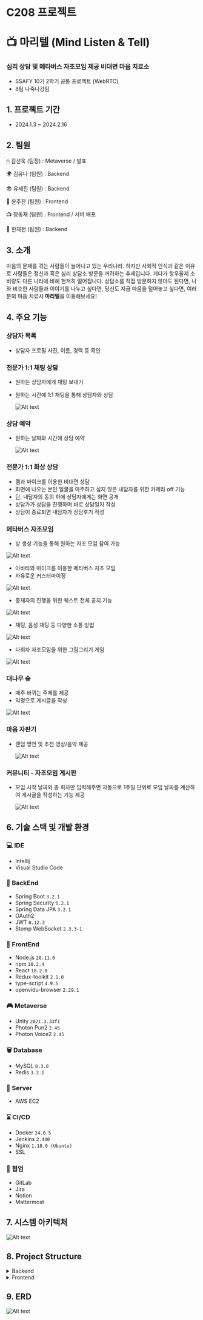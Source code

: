 # C208 프로젝트
# 📺 마리텔 (Mind Listen & Tell)

### 심리 상담 및 메타버스 자조모임 제공 비대면 마음 치료소

- SSAFY 10기 2학기 공통 프로젝트 (WebRTC)
- 8팀 나죽나강팀

## 1. 프로젝트 기간

- 2024.1.3 ~ 2024.2.16

## 2. 팀원

🖱 김선욱 (팀장) : Metaverse / 발표

🌍 김유나 (팀원) : Backend

😎 유세진 (팀원) : Backend

🍷 윤주찬 (팀원) : Frontend

📺 장동재 (팀원) : Frontend / 서버 배포

💪 한재현 (팀원) : Backend

## 3. 소개

마음의 문제를 겪는 사람들이 늘어나고 있는 우리나라. 하지만 사회적 인식과 같은 이유로 사람들은 정신과 혹은 심리 상담소 방문을 꺼려하는 추세입니다. 게다가 항우울제 소비량도 다른 나라에 비해 현저히 떨어집니다. 상담소를 직접 방문하지 않아도 된다면, 나와 비슷한 사람들과 이야기를 나누고 싶다면, 당신도 지금 마음을 털어놓고 싶다면, 여러분의 마음 치료사 **마리텔**을 이용해보세요!

## 4. 주요 기능

### 상담자 목록

- 상담자 프로필 사진, 이름, 경력 등 확인

### 전문가 1:1 채팅 상담

- 원하는 상담자에게 채팅 보내기
- 원하는 시간에 1:1 채팅을 통해 상담자와 상담
    
    ![Alt text](exec/Images/%EC%B1%84%ED%8C%85.gif)
    

### 상담 예약

- 원하는 날짜와 시간에 상담 예약
    
    ![Alt text](exec/Images/%EC%83%81%EB%8B%B4%EC%98%88%EC%95%BD.gif)
    

### 전문가 1:1 화상 상담

- 캠과 마이크를 이용한 비대면 상담
- 화면에 나오는 본인 얼굴을 마주하고 싶지 않은 내담자를 위한 카메라 off 기능
- 단, 내담자의 동의 하에 상담자에게는 화면 공개
- 상담가가 상담을 진행하며 바로 상담일지 작성
- 상담이 종료되면 내담자가 상담후기 작성

### 메타버스 자조모임

- 방 생성 기능을 통해 원하는 자조 모임 참여 가능

![Alt text](exec/Images/Untitled.gif)

- 아바타와 마이크를 이용한 메타버스 자조 모임
- 자유로운 커스터마이징

![Alt text](<exec/Images/Untitled (1).gif>)

- 중재자의 진행을 위한 퀘스트 전체 공지 기능

![Alt text](<exec/Images/Untitled (2).gif>)

- 채팅, 음성 채팅 등 다양한 소통 방법

![Alt text](<exec/Images/Untitled (3).gif>)

- 다회차 자조모임을 위한 그림그리기 게임

![Alt text](<exec/Images/Untitled (4).gif>)

### 대나무 숲

- 매주 바뀌는 주제를 제공
- 익명으로 게시글을 작성
    
![Alt text](<exec/Images/대나무 숲.gif>)
    

### 마음 자판기

- 랜덤 명언 및 추천 영상/음악 제공
    
    ![Alt text](exec/Images/%EB%A7%88%EC%9D%8C%EC%9E%90%ED%8C%90%EA%B8%B0.gif)
    

### 커뮤니티 - 자조모임 게시판

- 모임 시작 날짜와 총 회차만 입력해주면 자동으로 1주일 단위로 모임 날짜를 계산하여 게시글을 작성하는 기능 제공
    
    ![Alt text](<exec/Images/자조모임 게시판.gif>)
    

## 6. 기술 스택 및 개발 환경

### **💻 IDE**

- Intellij
- Visual Studio Code

### **🔧** BackEnd

- Spring Boot `3.2.1`
- Spring Security `6.2.1`
- Spring Data JPA `3.2.1`
- OAuth2
- JWT `0.12.3`
- Stomp WebSocket `2.3.3-1`

### **🎨** FrontEnd

- Node.js  `20.11.0`
- npm `10.2.4`
- React `18.2.0`
- Redux-toolkit `2.1.0`
- type-script `4.9.5`
- openvidu-browser `2.29.1`

### 🎮 Metaverse

- Unity `2021.3.33f1`
- Photon Pun2 `2.45`
- Photon Voice2 `2.45`

### 🗑 Database

- MySQL `8.3.0`
- Redis `3.2.1`

### **🚀** Server

- AWS EC2

### ⌛ CI/CD

- Docker `24.0.5`
- Jenkins `2.440`
- Nginx `1.18.0 (Ubuntu)`
- SSL

### **🤝** 협업

- GitLab
- Jira
- Notion
- Mattermost

## 7. 시스템 아키텍처

![Alt text](exec/Images/Untitled.png)

## 8. Project Structure

<details>
<summary>Backend</summary>

    
    \---src
        \---main
            +---java
            |   \---com
            |       \---ssafy
            |           \---malitell
            |               |   Initializer.java
            |               |   MalitellApplication.java
            |               |
            |               +---config
            |               |       RedisCacheConfig.java
            |               |       RedisConfig.java
            |               |       SecurityConfig.java
            |               |       WebSocketConfig.java
            |               |
            |               +---controller
            |               |       AuthController.java
            |               |       CapsuleController.java
            |               |       ChatController.java
            |               |       CommentController.java
            |               |       CommunityController.java
            |               |       CounselingController.java
            |               |       GatheringController.java
            |               |       MessageController.java
            |               |       MindLetGoController.java
            |               |       OverComingController.java
            |               |       ScrapController.java
            |               |       SelfHelpGroupController.java
            |               |       UserController.java
            |               |
            |               +---domain
            |               |   +---auth
            |               |   |       CustomOAuth2User.java
            |               |   |       emailAuth.java
            |               |   |
            |               |   +---board
            |               |   |   |   Community.java
            |               |   |   |   Gathering.java
            |               |   |   |   OverComing.java
            |               |   |   |
            |               |   |   \---comment
            |               |   |           CommunityComment.java
            |               |   |           GatheringComment.java
            |               |   |           OverComingComment.java
            |               |   |
            |               |   +---capsule
            |               |   |       Capsule.java
            |               |   |
            |               |   +---chat
            |               |   |       ChatMessage.java
            |               |   |       ChatRoom.java
            |               |   |
            |               |   +---counseling
            |               |   |       Counseling.java
            |               |   |       CounselingLog.java
            |               |   |       CounselingReview.java
            |               |   |
            |               |   +---mindletgo
            |               |   |       MindLetGo.java
            |               |   |       MindLetGoTopic.java
            |               |   |
            |               |   +---scrap
            |               |   |       Scrap.java
            |               |   |
            |               |   +---selfhelpgroup
            |               |   |       SelfHelpGroup.java
            |               |   |       SelfHelpGroupUser.java
            |               |   |       SelfHelpType.java
            |               |   |
            |               |   +---tag
            |               |   |       StatusTag.java
            |               |   |       WorryTag.java
            |               |   |       WorryTagConverter.java
            |               |   |
            |               |   \---user
            |               |           User.java
            |               |
            |               +---dto
            |               |   +---request
            |               |   |   +---auth
            |               |   |   |       CheckCertificationRequestDto.java
            |               |   |   |       EmailCertificationRequestDto.java
            |               |   |   |       FindIdRequestDto.java
            |               |   |   |       IdCheckRequestDto.java
            |               |   |   |       PasswordRequestDto.java
            |               |   |   |       SignUpRequestDto.java
            |               |   |   |
            |               |   |   +---board
            |               |   |   |   +---comment
            |               |   |   |   |       CommentRequestDto.java
            |               |   |   |   |
            |               |   |   |   +---community
            |               |   |   |   |       CommunityRequestDto.java
            |               |   |   |   |       CommunityUpdateRequestDto.java
            |               |   |   |   |
            |               |   |   |   +---gathering
            |               |   |   |   |       GatheringCreateRequestDto.java
            |               |   |   |   |       GatheringUpdateRequestDto.java
            |               |   |   |   |
            |               |   |   |   \---overcoming
            |               |   |   |           OverComingRequestDto.java
            |               |   |   |           OverComingUpdateRequestDto.java
            |               |   |   |
            |               |   |   +---chat
            |               |   |   |       ChatMessageDto.java
            |               |   |   |       ChatMessageRequestDto.java
            |               |   |   |       ChatRequestDto.java
            |               |   |   |       ChatRoomDto.java
            |               |   |   |
            |               |   |   +---counseling
            |               |   |   |       CounselingLogRequestDto.java
            |               |   |   |       CounselingReviewRequestDto.java
            |               |   |   |       ReserveRequestDto.java
            |               |   |   |
            |               |   |   +---mindletgo
            |               |   |   |       MindLetGoRequestDto.java
            |               |   |   |
            |               |   |   +---scrap
            |               |   |   |       ScrapRequestDto.java
            |               |   |   |
            |               |   |   +---tag
            |               |   |   |       TagRequestDto.java
            |               |   |   |
            |               |   |   \---user
            |               |   |           ClientJoinRequestDto.java
            |               |   |           ClientUpdateRequestDto.java
            |               |   |           CounselorJoinRequestDto.java
            |               |   |           CounselorUpdateRequestDto.java
            |               |   |
            |               |   \---response
            |               |       |   ResponseDto.java
            |               |       |
            |               |       +---auth
            |               |       |       CheckCertificationResponseDto.java
            |               |       |       EmailCertificationResponseDto.java
            |               |       |       FindIdResponseDto.java
            |               |       |       IdCheckResponseDto.java
            |               |       |       SignUpResponseDto.java
            |               |       |
            |               |       +---board
            |               |       |   |   MyBoardListResponseDto.java
            |               |       |   |
            |               |       |   +---comment
            |               |       |   |       CommentResponseDto.java
            |               |       |   |
            |               |       |   +---community
            |               |       |   |       CommunityListResponseDto.java
            |               |       |   |       CommunityResponseDto.java
            |               |       |   |
            |               |       |   +---gathering
            |               |       |   |       BoardResponseDto.java
            |               |       |   |       GatheringListResponseDto.java
            |               |       |   |       GatheringResponseDto.java
            |               |       |   |       GatheringScrapResponseDto.java
            |               |       |   |
            |               |       |   \---overcoming
            |               |       |           OverComingListResponseDto.java
            |               |       |           OverComingResponseDto.java
            |               |       |
            |               |       +---capsule
            |               |       |       CapsuleResponseDto.java
            |               |       |
            |               |       +---chat
            |               |       |       ChatMessageResponseDto.java
            |               |       |       ChatRoomResponseDto.java
            |               |       |
            |               |       +---counseling
            |               |       |       CounselingLogOrderByDateResponseDto1.java
            |               |       |       CounselingLogOrderByDateResponseDto2.java
            |               |       |       CounselingLogResponseDto.java
            |               |       |       CounselorResponseDto.java
            |               |       |       CounselorReviewResponseDto.java
            |               |       |       MyCounselingLogResponseDto.java
            |               |       |       MyCounselingReviewResponseDto.java
            |               |       |       ReservationInfoResponseDto.java
            |               |       |       ReservationListResponseDto.java
            |               |       |
            |               |       +---mindletgo
            |               |       |       MindLetGoListDto.java
            |               |       |       MindLetGoTopicResponseDto.java
            |               |       |
            |               |       +---selfhelpgroup
            |               |       |       SelfHelpGroupResponseDto.java
            |               |       |
            |               |       \---user
            |               |               ClientResponseDto.java
            |               |               CounselorResponseDto.java
            |               |               CustomUserDetails.java
            |               |               UserResponseDto.java
            |               |
            |               +---handler
            |               |       OAuth2SuccessHandler.java
            |               |       StompHandler.java
            |               |
            |               +---jwt
            |               |       JWTFilter.java
            |               |       JWTUtil.java
            |               |       LoginFilter.java
            |               |
            |               +---repository
            |               |   +---board
            |               |   |   +---community
            |               |   |   |       CommunityCommentRepository.java
            |               |   |   |       CommunityRepository.java
            |               |   |   |
            |               |   |   +---gathering
            |               |   |   |       GatheringCommentRepository.java
            |               |   |   |       GatheringRepository.java
            |               |   |   |
            |               |   |   \---overcoming
            |               |   |           OverComingCommentRepository.java
            |               |   |           OverComingRepository.java
            |               |   |
            |               |   +---capsule
            |               |   |       CapsuleRepository.java
            |               |   |
            |               |   +---chat
            |               |   |       ChatMessageMongoRepository.java
            |               |   |       ChatMessageRepository.java
            |               |   |       ChatRoomRepository.java
            |               |   |
            |               |   +---counseling
            |               |   |   |   CounselingRepository.java
            |               |   |   |   CounselingRepositoryCustom.java
            |               |   |   |   CounselingRepositoryImpl.java
            |               |   |   |
            |               |   |   +---log
            |               |   |   |       CounselingLogRepository.java
            |               |   |   |
            |               |   |   \---review
            |               |   |           CounselingReviewRepository.java
            |               |   |           CounselingReviewRepositoryCustom.java
            |               |   |           CounselingReviewRepositoryImpl.java
            |               |   |
            |               |   +---mindletgo
            |               |   |       MindLetGoRepository.java
            |               |   |       MindLetGoTopicRepositoryImpl.java
            |               |   |
            |               |   +---scrap
            |               |   |       ScrapRepository.java
            |               |   |       ScrapRepositoryImpl.java
            |               |   |
            |               |   +---selfhelpgroup
            |               |   |       SelfHelpGroupRepository.java
            |               |   |       SelfHelpGroupUserRepository.java
            |               |   |
            |               |   \---user
            |               |           CertificationRepository.java
            |               |           UserRepository.java
            |               |           UserRepositoryCustom.java
            |               |           UserRepositoryImpl.java
            |               |
            |               +---service
            |               |   |   AuthService.java
            |               |   |   CapsuleService.java
            |               |   |   CommunityCommentService.java
            |               |   |   CommunityService.java
            |               |   |   CounselingService.java
            |               |   |   CustomUserDetailsService.java
            |               |   |   GatheringCommentService.java
            |               |   |   GatheringService.java
            |               |   |   MindLetGoService.java
            |               |   |   OverComingCommentService.java
            |               |   |   OverComingService.java
            |               |   |   ScrapService.java
            |               |   |   SelfHelpGroupService.java
            |               |   |   UserService.java
            |               |   |
            |               |   +---chat
            |               |   |       ChatService.java
            |               |   |       RedisPublisher.java
            |               |   |       RedisSubscriber.java
            |               |   |
            |               |   \---implement
            |               |           AuthServiceImplement.java
            |               |           OAuth2UserServiceImplement.java
            |               |
            |               \---util
            |                       AESUtil.java
            |                       CertificationNumber.java
            |                       EmailUtil.java
            |                       ResponseCode.java
            |                       ResponseMessage.java
            |                       Scheduler.java
            |
            \---resources
                    application.properties
    
</details>

<details>
<summary>Frontend</summary>

    ```jsx
    src
    ├─ App.tsx
    ├─ assets
    │  ├─ fonts
    │  │  ├─ Font.css
    │  │  └─ NanumSquareNeo-Variable.woff
    │  └─ images
    │     ├─ auth
    │     │  ├─ login
    │     │  │  ├─ kakao.png
    │     │  │  └─ naver.png
    │     │  └─ signup
    │     │     ├─ client.png
    │     │     └─ counselor.png
    │     ├─ banner
    │     │  ├─ bamboo.png
    │     │  ├─ counsel.png
    │     │  ├─ metaverse.png
    │     │  └─ worry.png
    │     ├─ favicon.png
    │     ├─ malitell.png
    │     ├─ nav
    │     │  └─ logo.png
    │     ├─ star.png
    │     └─ vendingMachine
    │        ├─ cardBack.png
    │        ├─ cardFront.png
    │        ├─ explosion.gif
    │        ├─ fast.gif
    │        ├─ lastFrame.png
    │        └─ normal.gif
    ├─ components
    │  ├─ article
    │  │  ├─ articleCreate
    │  │  │  ├─ createArticleForm.tsx
    │  │  │  ├─ createGatherForm.tsx
    │  │  │  └─ createOvercomeForm.tsx
    │  │  ├─ articleDetail
    │  │  │  ├─ comment.tsx
    │  │  │  ├─ commentList.tsx
    │  │  │  ├─ communityContent.tsx
    │  │  │  ├─ createComment.tsx
    │  │  │  ├─ gatherContent.tsx
    │  │  │  ├─ overcomeContent.tsx
    │  │  │  ├─ search.tsx
    │  │  │  ├─ title.tsx
    │  │  │  ├─ titleGather.tsx
    │  │  │  ├─ titleOvercome.tsx
    │  │  │  └─ types.ts
    │  │  ├─ articleList
    │  │  │  ├─ article.tsx
    │  │  │  ├─ articleList.tsx
    │  │  │  ├─ articleMenu.tsx
    │  │  │  ├─ filter.tsx
    │  │  │  └─ searchBox.tsx
    │  │  ├─ components.md
    │  │  └─ recommendedArticle.tsx
    │  ├─ auth
    │  │  ├─ login
    │  │  │  ├─ login.tsx
    │  │  │  └─ loginEmail.tsx
    │  │  ├─ profile
    │  │  │  ├─ current.tsx
    │  │  │  ├─ currentMenu.tsx
    │  │  │  ├─ menu.tsx
    │  │  │  ├─ myArticle.tsx
    │  │  │  ├─ myCounselClient.tsx
    │  │  │  ├─ myCounselCounselor.tsx
    │  │  │  ├─ myGathering.tsx
    │  │  │  ├─ myInfoClient.tsx
    │  │  │  ├─ myReservation.tsx
    │  │  │  ├─ myReview.tsx
    │  │  │  ├─ myScrab.tsx
    │  │  │  └─ passwordChange.tsx
    │  │  └─ signup
    │  │     ├─ certification.tsx
    │  │     ├─ client
    │  │     │  └─ clientForm.tsx
    │  │     ├─ complete.tsx
    │  │     ├─ counselor
    │  │     │  └─ counselorForm.tsx
    │  │     ├─ regex.ts
    │  │     ├─ selection
    │  │     │  └─ selection.tsx
    │  │     └─ signup.tsx
    │  ├─ bamboo
    │  │  ├─ filter.tsx
    │  │  ├─ message.tsx
    │  │  ├─ messageCreate.tsx
    │  │  ├─ messageList.tsx
    │  │  ├─ modal.tsx
    │  │  └─ subject.tsx
    │  ├─ chat
    │  │  ├─ chatting.tsx
    │  │  └─ list.tsx
    │  ├─ common
    │  │  ├─ banners
    │  │  │  ├─ bamboo.tsx
    │  │  │  └─ metaverse.tsx
    │  │  ├─ nav.tsx
    │  │  ├─ notification.tsx
    │  │  ├─ vendingMachine
    │  │  │  ├─ card.tsx
    │  │  │  ├─ content.tsx
    │  │  │  └─ modal.tsx
    │  │  └─ vendingmachine.tsx
    │  ├─ counsel
    │  │  ├─ components.md
    │  │  ├─ counselorDetail
    │  │  │  ├─ buttonBox.tsx
    │  │  │  ├─ counselorInfo.tsx
    │  │  │  ├─ createChat.tsx
    │  │  │  ├─ profileBox.tsx
    │  │  │  ├─ review.tsx
    │  │  │  └─ reviewList.tsx
    │  │  └─ counselorList
    │  │     ├─ counselor.tsx
    │  │     ├─ counselors.tsx
    │  │     ├─ createChat.tsx
    │  │     ├─ filter.tsx
    │  │     └─ searchBox.tsx
    │  ├─ counselling
    │  │  ├─ Chat.tsx
    │  │  ├─ Controls.tsx
    │  │  ├─ Form.tsx
    │  │  ├─ Session.tsx
    │  │  └─ Video.tsx
    │  ├─ home
    │  │  ├─ articles.tsx
    │  │  ├─ banners
    │  │  │  ├─ bamboo.tsx
    │  │  │  └─ metaverse.tsx
    │  │  ├─ carousel.tsx
    │  │  ├─ components.md
    │  │  ├─ counsel.tsx
    │  │  └─ nav.tsx
    │  └─ reservation
    │     └─ reservationFirst
    │        └─ buttonBox.tsx
    ├─ custom.d.ts
    ├─ index.tsx
    ├─ routes
    │  ├─ article
    │  │  ├─ articleCreate.tsx
    │  │  ├─ articleDetail.tsx
    │  │  ├─ articleList.tsx
    │  │  └─ articleUpdate.tsx
    │  ├─ auth
    │  │  └─ profile.tsx
    │  ├─ bamboo
    │  │  └─ bamboo.tsx
    │  ├─ counsel
    │  │  ├─ counselEvaluation.tsx
    │  │  ├─ counselingClient.tsx
    │  │  ├─ counselingCounselor.tsx
    │  │  ├─ counselingNotice.tsx
    │  │  ├─ counselorDetail.tsx
    │  │  ├─ counselorList.tsx
    │  │  └─ reservation
    │  │     ├─ reservationConfirm.tsx
    │  │     ├─ reservationFirst.tsx
    │  │     └─ reservationSecond.tsx
    │  ├─ counselling
    │  │  ├─ counselling.tsx
    │  │  └─ review.tsx
    │  ├─ etc
    │  │  ├─ calendar.tsx
    │  │  ├─ loading.tsx
    │  │  ├─ notFound.tsx
    │  │  └─ selfTest.tsx
    │  ├─ home
    │  │  └─ home.tsx
    │  └─ test.tsx
    ├─ store
    │  ├─ article
    │  │  ├─ boardSlice.ts
    │  │  ├─ communitySlice.ts
    │  │  ├─ gatherSlice.ts
    │  │  └─ overcomingSlice.ts
    │  ├─ auth
    │  │  ├─ authTypes.ts
    │  │  ├─ profileSlice.ts
    │  │  ├─ signupFocusSlice.ts
    │  │  ├─ signupFormDataSlice.ts
    │  │  ├─ signupProcedure.ts
    │  │  └─ userSlice.ts
    │  ├─ axiosInstance.ts
    │  ├─ chat
    │  │  └─ chatSlice.ts
    │  ├─ common
    │  │  └─ loginModalSlice.ts
    │  ├─ counsel
    │  │  ├─ counselSlice.ts
    │  │  ├─ counselorFilter.ts
    │  │  └─ reserveSlice.ts
    │  ├─ etc
    │  │  ├─ capsuleSlice.ts
    │  │  └─ maletgoSlice.ts
    │  ├─ sessionStorage.ts
    │  └─ store.ts
    └─ styles
       ├─ article
       │  ├─ article.ts
       │  ├─ articleDetail
       │  │  ├─ comment.ts
       │  │  ├─ commentList.ts
       │  │  ├─ content.ts
       │  │  ├─ createComment.ts
       │  │  ├─ search.ts
       │  │  └─ title.ts
       │  ├─ articleList.ts
       │  ├─ articleMenu.ts
       │  ├─ createForm.ts
       │  ├─ filter.ts
       │  ├─ grid.ts
       │  ├─ recommendedArticle.ts
       │  └─ searchBox.ts
       ├─ auth
       │  ├─ login.tsx
       │  ├─ loginEmail.tsx
       │  ├─ profile
       │  │  ├─ currentMenu.ts
       │  │  ├─ grid.ts
       │  │  ├─ menu.ts
       │  │  ├─ myArticle.ts
       │  │  ├─ myCounsel.ts
       │  │  ├─ myGathering.ts
       │  │  ├─ myInfo.ts
       │  │  ├─ myReservation.ts
       │  │  ├─ myReview.ts
       │  │  ├─ myScrab.ts
       │  │  └─ passwordChage.ts
       │  └─ signup
       │     ├─ certification.ts
       │     ├─ client
       │     │  └─ clientForm.ts
       │     ├─ complete.tsx
       │     ├─ counselor
       │     │  └─ counselorForm.ts
       │     ├─ emailCertification.ts
       │     ├─ selection
       │     │  ├─ selection.tsx
       │     │  └─ selectionText.tsx
       │     └─ signup.tsx
       ├─ bamboo
       │  ├─ filter.ts
       │  ├─ grid.ts
       │  ├─ message.ts
       │  ├─ messageList.ts
       │  ├─ modal.ts
       │  └─ subject.ts
       ├─ chat
       │  ├─ chatting.ts
       │  └─ list.ts
       ├─ common
       │  ├─ banner.ts
       │  ├─ nav.tsx
       │  ├─ notification.tsx
       │  ├─ vendingMachine
       │  │  ├─ card.ts
       │  │  ├─ content.ts
       │  │  └─ modal.ts
       │  └─ vendingmachine.tsx
       ├─ counsel
       │  ├─ buttonBox.ts
       │  ├─ counselor.ts
       │  ├─ counselorInfo.ts
       │  ├─ counselors.ts
       │  ├─ filterBox.ts
       │  ├─ grid.ts
       │  ├─ profileBox.ts
       │  ├─ review.ts
       │  ├─ reviewList.ts
       │  └─ searchBox.ts
       ├─ counselling
       │  ├─ Chat.ts
       │  ├─ Controls.ts
       │  ├─ Counselling.ts
       │  ├─ Form.ts
       │  ├─ Session.ts
       │  ├─ Video.ts
       │  └─ review.ts
       ├─ etc
       │  ├─ calendar.ts
       │  ├─ loading.tsx
       │  └─ notFound.ts
       ├─ grid.ts
       ├─ grid.tsx
       ├─ home
       │  ├─ articles.ts
       │  ├─ articles.tsx
       │  ├─ banner.ts
       │  ├─ banner.tsx
       │  ├─ carousel.ts
       │  ├─ carousel.tsx
       │  ├─ counsel.ts
       │  ├─ counsel.tsx
       │  ├─ grid.ts
       │  ├─ nav.ts
       │  └─ nav.tsx
       └─ index.css
    ```
</details>

## 9. ERD

![Alt text](exec/Images/erd.PNG.png)
